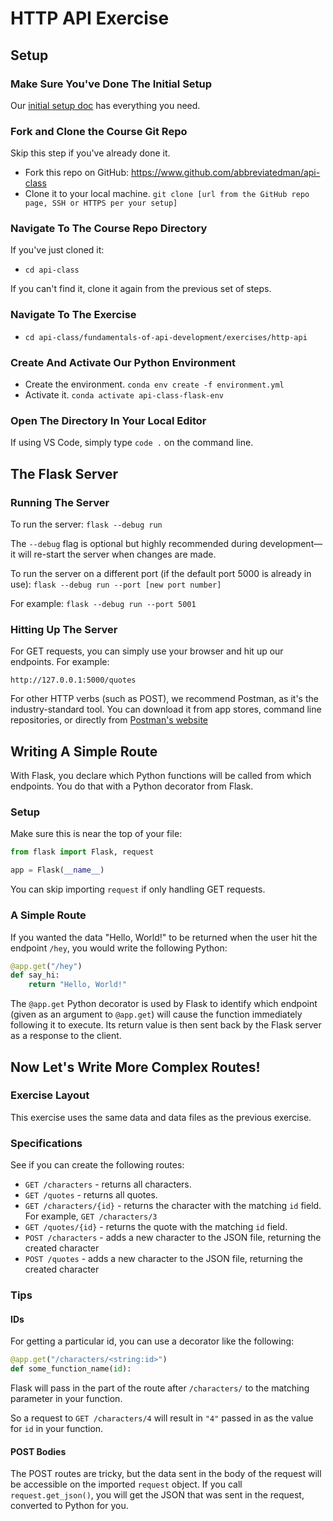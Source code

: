 # HTTP API Exercise

## Setup

### Make Sure You've Done The Initial Setup

Our [initial setup doc](../../../computer-setup/readme.md) has everything you need.

### Fork and Clone the Course Git Repo

Skip this step if you've already done it.

- Fork this repo on GitHub: https://www.github.com/abbreviatedman/api-class
- Clone it to your local machine. `git clone [url from the GitHub repo page, SSH or HTTPS per your setup]`

### Navigate To The Course Repo Directory

If you've just cloned it:

- `cd api-class`

If you can't find it, clone it again from the previous set of steps.

### Navigate To The Exercise

- `cd api-class/fundamentals-of-api-development/exercises/http-api`

### Create And Activate Our Python Environment

- Create the environment. `conda env create -f environment.yml`
- Activate it. `conda activate api-class-flask-env`

### Open The Directory In Your Local Editor

If using VS Code, simply type `code .` on the command line.

## The Flask Server


### Running The Server

To run the server: `flask --debug run`

The `--debug` flag is optional but highly recommended during development—it will re-start the server when changes are made.

To run the server on a different port (if the default port 5000 is already in use): `flask --debug run --port [new port number]`

For example: `flask --debug run --port 5001`

### Hitting Up The Server

For GET requests, you can simply use your browser and hit up our endpoints. For example:

`http://127.0.0.1:5000/quotes`

For other HTTP verbs (such as POST), we recommend Postman, as it's the industry-standard tool. You can download it from app stores, command line repositories, or directly from [Postman's website](https://www.postman.com/downloads)

## Writing A Simple Route

With Flask, you declare which Python functions will be called from which endpoints. You do that with a Python decorator from Flask.

### Setup

Make sure this is near the top of your file:

```python
from flask import Flask, request

app = Flask(__name__)
```

You can skip importing `request` if only handling GET requests.

### A Simple Route

If you wanted the data "Hello, World!" to be returned when the user hit the endpoint `/hey`, you would write the following Python:

```python
@app.get("/hey")
def say_hi:
    return "Hello, World!"
```

The `@app.get` Python decorator is used by Flask to identify which endpoint (given as an argument to `@app.get`) will cause the function immediately following it to execute. Its return value is then sent back by the Flask server as a response to the client.

## Now Let's Write More Complex Routes!

### Exercise Layout

This exercise uses the same data and data files as the previous exercise.

### Specifications

See if you can create the following routes:

- `GET /characters` - returns all characters.
- `GET /quotes` - returns all quotes.
- `GET /characters/{id}` - returns the character with the matching `id` field. For example, `GET /characters/3`
- `GET /quotes/{id}` - returns the quote with the matching `id` field.
- `POST /characters` - adds a new character to the JSON file, returning the created character
- `POST /quotes` - adds a new character to the JSON file, returning the created character

### Tips

#### IDs

For getting a particular id, you can use a decorator like the following:

```python
@app.get("/characters/<string:id>")
def some_function_name(id):
```

Flask will pass in the part of the route after `/characters/` to the matching parameter in your function.

So a request to `GET /characters/4` will result in `"4"` passed in as the value for `id` in your function.
 
#### POST Bodies

The POST routes are tricky, but the data sent in the body of the request will be accessible on the imported `request` object. If you call `request.get_json()`, you will get the JSON that was sent in the request, converted to Python for you.

